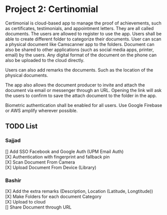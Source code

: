 # Project 2: Certinomial 

Certimonial is cloud-based app to manage the proof of achievements, such as certificates, testimonials, and appointment letters. They are all called documents. The users are allowed to register to use the app. Users shall be able to create different folder to categorize their documents. User can scan a physical document like Camscanner app to the folders. Document can also be shared to other applications (such as social media apps, printer, email) by the users. Any digital format of the document on the phone can also be uploaded to the cloud directly. 

Users can also add remarks the documents. Such as the location of the physical documents.

The app also allows the document producer to invite and attach the document via email or messenger through an URL. Opening the link will ask the users to confirm to save the attach document to the folder in the app. 

Biometric authentication shall be enabled for all users. Use Google Firebase or AWS amplify wherever possible. 


## TODO List
### Sajjad 
[] Add SSO Facebook and Google Auth (UPM Email Auth) <br>
[X] Authentication with fingerprint and fallback pin <br>
[X] Scan Document From Camera <br>
[X] Upload Document From Device (Library) <br>

### Bashir
[X] Add the extra remarks (Description, Location (Latitude, Longtitude)) <br>
[X] Make Folders for each document Category <br>
[X] Upload to cloud <br>
[] Share Document through URL <br>
